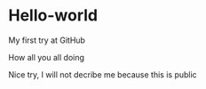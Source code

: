# Hello-world
My first try at GitHub

How all you all doing

Nice try, I will not decribe me because this is public
